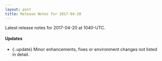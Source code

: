 ```yaml
---
layout: post
title: Release Notes for 2017-04-20
---
```


Latest release notes for 2017-04-20 at 1040-UTC.

<div class='updates' markdown='1'>

#### Updates

- {:.update} Minor enhancements, fixes or environment changes not listed in detail.

</div>


